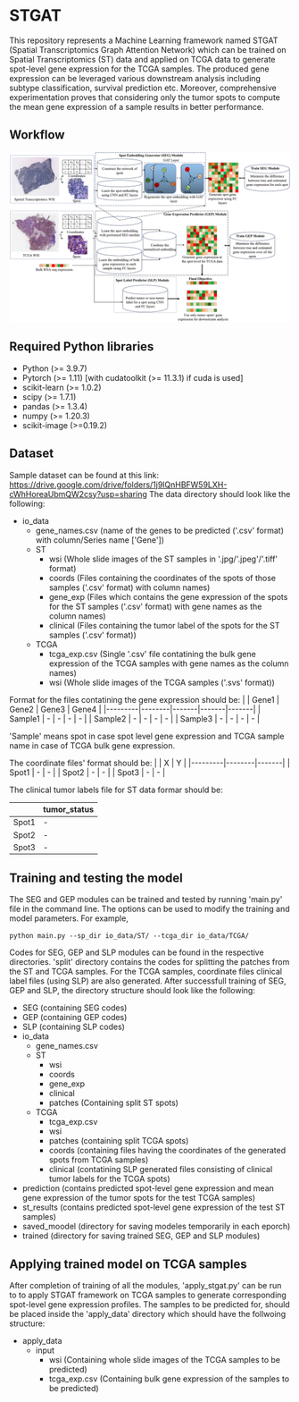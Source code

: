 # STGAT
This repository represents a Machine Learning framework named STGAT (Spatial Transcriptomics Graph Attention Network) which can be trained on Spatial Transcriptomics (ST) data and applied on TCGA data to generate spot-level gene expression for the TCGA samples. The produced gene expression can be leveraged various downstream analysis including subtype classification, survival prediction etc. Moreover, comprehensive experimentation proves that considering only the tumor spots to compute the mean gene expression of a sample results in better performance.

## Workflow
![alt text](https://github.com/compbiolabucf/STGAT/blob/main/STGAT_overall_diagram.png)

## Required Python libraries
- Python (>= 3.9.7)
- Pytorch (>= 1.11) [with cudatoolkit (>= 11.3.1) if cuda is used]
- scikit-learn (>= 1.0.2)
- scipy (>= 1.7.1)
- pandas (>= 1.3.4)
- numpy (>= 1.20.3)
- scikit-image (>=0.19.2)

## Dataset
Sample dataset can be found at this link: https://drive.google.com/drive/folders/1j9lQnHBFW59LXH-cWhHoreaUbmQW2csy?usp=sharing
The data directory should look like the following:
- io_data
   - gene_names.csv (name of the genes to be predicted ('.csv' format) with column/Series name ['Gene'])
   - ST
      - wsi (Whole slide images of the ST samples in '.jpg/'.jpeg'/'.tiff' format)
      - coords (Files containing the coordinates of the spots of those samples ('.csv' format) with column names) 
      - gene_exp (Files which contains the gene expression of the spots for the ST samples ('.csv' format) with gene names as the column names)
      - clinical (Files containing the tumor label of the spots for the ST samples ('.csv' format)) 
    - TCGA
      - tcga_exp.csv (Single '.csv' file contatining the bulk gene expression of the TCGA samples with gene names as the column names)
      - wsi (Whole slide images of the TCGA samples ('.svs' format))

Format for the files contatining the gene expression should be:
|         | Gene1  | Gene2 | Gene3 | Gene4 |
|---------|--------|-------|-------|-------|
| Sample1 |    -   |    -  |   -   |   -   |
| Sample2 |    -   |    -  |   -   |   -   |
| Sample3 |    -   |    -  |   -   |   -   |

'Sample' means spot in case spot level gene expression and TCGA sample name in case of TCGA bulk gene expression.

The coordinate files' format should be: 
|         |    X   |    Y  |
|---------|--------|-------|
| Spot1   |    -   |    -  |
| Spot2   |    -   |    -  |
| Spot3   |    -   |    -  |

The clinical tumor labels file for ST data formar should be:

|         |tumor_status|
|---------|------------|
| Spot1   |      -     |
| Spot2   |      -     |
| Spot3   |      -     |

## Training and testing the model
The SEG and GEP modules can be trained and tested by running 'main.py' file in the command line. The options can be used to modify the training and model parameters. For example,
```
python main.py --sp_dir io_data/ST/ --tcga_dir io_data/TCGA/
```
Codes for SEG, GEP and SLP modules can be found in the respective directories. 'split' directory contains the codes for splitting the patches from the ST and TCGA samples. For the TCGA samples, coordinate files clinical label files (using SLP) are also generated. 
After successfull training of SEG, GEP and SLP, the directory structure should look like the following:
- SEG (containing SEG codes)
- GEP (containing GEP codes)
- SLP (containing SLP codes)
- io_data
   - gene_names.csv
   - ST
      - wsi
      - coords
      - gene_exp
      - clinical
      - patches (Containing split ST spots)
    - TCGA
      - tcga_exp.csv
      - wsi
      - patches (containing split TCGA spots)
      - coords (containing files having the coordinates of the generated spots from TCGA samples)
      - clinical (contatining SLP generated files consisting of clinical tumor labels for the TCGA spots)
- prediction (contains predicted spot-level gene expression and mean gene expression of the tumor spots for the test TCGA samples)
- st_results (contains predicted spot-level gene expression of the test ST samples)
- saved_moodel (directory for saving modeles temporarily in each eporch)
- trained (directory for saving trained SEG, GEP and SLP modules)

## Applying trained model on TCGA samples
After completion of training of all the modules, 'apply_stgat.py' can be run to to apply STGAT framework on TCGA samples to generate corresponding spot-level gene expression profiles. The samples to be predicted for, should be placed inside the 'apply_data' directory which should have the follwoing structure:
- apply_data
  - input
    - wsi (Containing whole slide images of the TCGA samples to be predicted)
    - tcga_exp.csv (Containing bulk gene expression of the samples to be predicted)

